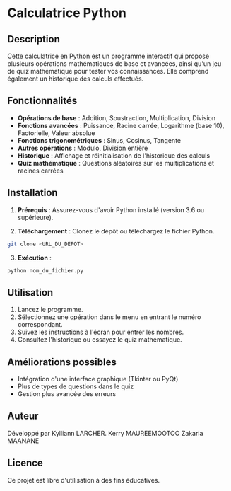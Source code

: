 # Calculatrice Python

## Description
Cette calculatrice en Python est un programme interactif qui propose plusieurs opérations mathématiques de base et avancées, ainsi qu'un jeu de quiz mathématique pour tester vos connaissances. Elle comprend également un historique des calculs effectués.

## Fonctionnalités
- **Opérations de base** : Addition, Soustraction, Multiplication, Division
- **Fonctions avancées** : Puissance, Racine carrée, Logarithme (base 10), Factorielle, Valeur absolue
- **Fonctions trigonométriques** : Sinus, Cosinus, Tangente
- **Autres opérations** : Modulo, Division entière
- **Historique** : Affichage et réinitialisation de l'historique des calculs
- **Quiz mathématique** : Questions aléatoires sur les multiplications et racines carrées

## Installation
1. **Prérequis** : Assurez-vous d'avoir Python installé (version 3.6 ou supérieure).

2. **Téléchargement** : Clonez le dépôt ou téléchargez le fichier Python.

```bash
git clone <URL_DU_DEPOT>
```

3. **Exécution** :

```bash
python nom_du_fichier.py
```

## Utilisation
1. Lancez le programme.
2. Sélectionnez une opération dans le menu en entrant le numéro correspondant.
3. Suivez les instructions à l'écran pour entrer les nombres.
4. Consultez l'historique ou essayez le quiz mathématique.

## Améliorations possibles
- Intégration d'une interface graphique (Tkinter ou PyQt)
- Plus de types de questions dans le quiz
- Gestion plus avancée des erreurs

## Auteur
Développé par Kylliann LARCHER.
              Kerry MAUREEMOOTOO 
              Zakaria MAANANE


## Licence
Ce projet est libre d'utilisation à des fins éducatives.

